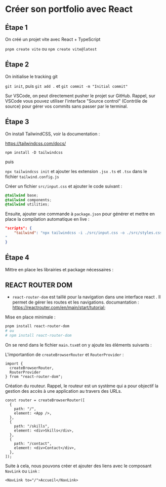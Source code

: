 # Créer son portfolio avec React

## Étape 1

On créé un projet vite avec React + TypeScript

`pnpm create vite` ou `npm create vite@latest`

## Étape 2

On initialise le tracking git

`git init`, puis `git add .` et `git commit -m "Initial commit"`

Sur VSCode, on peut directement pusher le projet sur GitHub. Rappel, sur VSCode vous pouvez utiliser l'interface "Source control" (Contrôle de source) pour gérer vos commits sans passer par le terminal.

## Étape 3

On install TailwindCSS, voir la documentation :

https://tailwindcss.com/docs/

`npm install -D tailwindcss`

puis

`npx tailwindcss init` et ajouter les extension `.jsx` `.ts` et `.tsx` dans le fichier `tailwind.config.js`

Créer un fichier `src/input.css` et ajouter le code suivant :

```css
@tailwind base;
@tailwind components;
@tailwind utilities;
```

Ensuite, ajouter une commande à `package.json` pour générer et mettre en place la compilation automatique en live :

```json
"scripts": {
    "tailwind": "npx tailwindcss -i ./src/input.css -o ./src/styles.css --watch
"
}
```

## Étape 4

Mittre en place les librairies et package nécessaires :

## REACT ROUTER DOM
- `react-router-dom` est taillé pour la navigation dans une interface react . Il permet de gérer les routes et les navigations.
documantation : https://reactrouter.com/en/main/start/tutorial;

Mise en place minimale : 

```bash
pnpm install react-router-dom
# ou
# npm install react-router-dom
```

On se rend dans le fichier `main.tsx`et on y ajoute les éléments suivants :

L'importantion de `createBrowserRouter` et `RouterProvider` :

```tsx
import {
  createBrowserRouter,
  RouterProvider
} from "react-router-dom";
```

Création du routeur. Rappel, le routeur est un système qui a pour objectif la gestion des accès à une application au travers des URLs.

```tsx
const router = createBrowserRouter([
  {
    path: "/",
    element: <App />,
  },
  {
    path: "/skills",
    element: <div>Skills</div>,
  },
  {
    path: "/contact",
    element: <div>Contact</div>,
  },
]);
```

Suite à cela, nous pouvons créer et ajouter des liens avec le composant `NavLink` ou `Link` :

```tsx
<NavLink to="/">Accueil</NavLink>
```